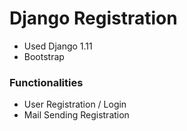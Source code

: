 # Django Registration

* Used Django 1.11
* Bootstrap

### Functionalities ###

* User Registration / Login
* Mail Sending Registration

